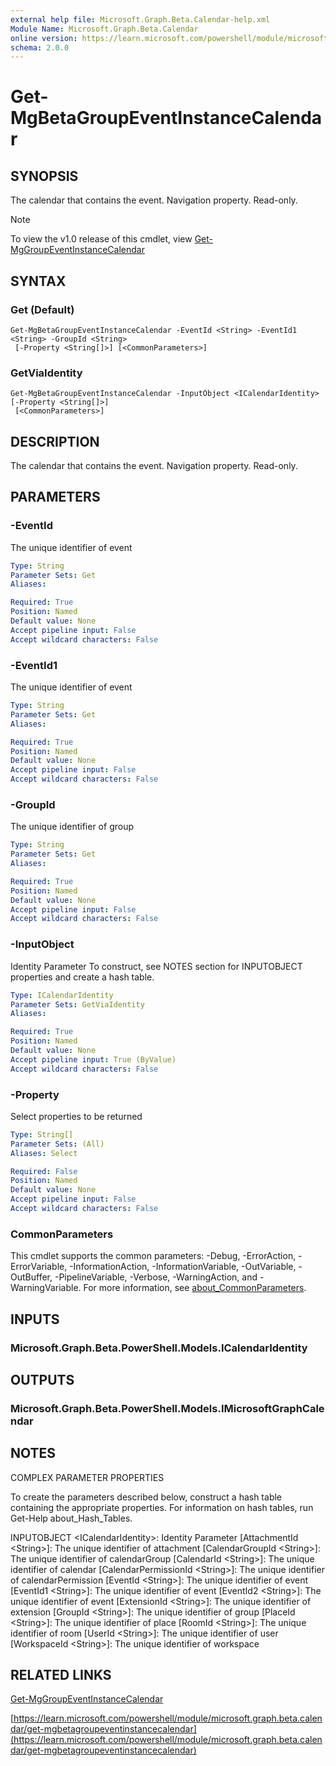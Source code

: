 ```yaml
---
external help file: Microsoft.Graph.Beta.Calendar-help.xml
Module Name: Microsoft.Graph.Beta.Calendar
online version: https://learn.microsoft.com/powershell/module/microsoft.graph.beta.calendar/get-mgbetagroupeventinstancecalendar
schema: 2.0.0
---
```


# Get-MgBetaGroupEventInstanceCalendar

## SYNOPSIS
The calendar that contains the event.
Navigation property.
Read-only.

> [!NOTE]
> To view the v1.0 release of this cmdlet, view [Get-MgGroupEventInstanceCalendar](/powershell/module/Microsoft.Graph.Calendar/Get-MgGroupEventInstanceCalendar?view=graph-powershell-1.0)

## SYNTAX

### Get (Default)
```
Get-MgBetaGroupEventInstanceCalendar -EventId <String> -EventId1 <String> -GroupId <String>
 [-Property <String[]>] [<CommonParameters>]
```

### GetViaIdentity
```
Get-MgBetaGroupEventInstanceCalendar -InputObject <ICalendarIdentity> [-Property <String[]>]
 [<CommonParameters>]
```

## DESCRIPTION
The calendar that contains the event.
Navigation property.
Read-only.

## PARAMETERS

### -EventId
The unique identifier of event

```yaml
Type: String
Parameter Sets: Get
Aliases:

Required: True
Position: Named
Default value: None
Accept pipeline input: False
Accept wildcard characters: False
```

### -EventId1
The unique identifier of event

```yaml
Type: String
Parameter Sets: Get
Aliases:

Required: True
Position: Named
Default value: None
Accept pipeline input: False
Accept wildcard characters: False
```

### -GroupId
The unique identifier of group

```yaml
Type: String
Parameter Sets: Get
Aliases:

Required: True
Position: Named
Default value: None
Accept pipeline input: False
Accept wildcard characters: False
```

### -InputObject
Identity Parameter
To construct, see NOTES section for INPUTOBJECT properties and create a hash table.

```yaml
Type: ICalendarIdentity
Parameter Sets: GetViaIdentity
Aliases:

Required: True
Position: Named
Default value: None
Accept pipeline input: True (ByValue)
Accept wildcard characters: False
```

### -Property
Select properties to be returned

```yaml
Type: String[]
Parameter Sets: (All)
Aliases: Select

Required: False
Position: Named
Default value: None
Accept pipeline input: False
Accept wildcard characters: False
```

### CommonParameters
This cmdlet supports the common parameters: -Debug, -ErrorAction, -ErrorVariable, -InformationAction, -InformationVariable, -OutVariable, -OutBuffer, -PipelineVariable, -Verbose, -WarningAction, and -WarningVariable. For more information, see [about_CommonParameters](http://go.microsoft.com/fwlink/?LinkID=113216).

## INPUTS

### Microsoft.Graph.Beta.PowerShell.Models.ICalendarIdentity
## OUTPUTS

### Microsoft.Graph.Beta.PowerShell.Models.IMicrosoftGraphCalendar
## NOTES
COMPLEX PARAMETER PROPERTIES

To create the parameters described below, construct a hash table containing the appropriate properties.
For information on hash tables, run Get-Help about_Hash_Tables.

INPUTOBJECT \<ICalendarIdentity\>: Identity Parameter
  \[AttachmentId \<String\>\]: The unique identifier of attachment
  \[CalendarGroupId \<String\>\]: The unique identifier of calendarGroup
  \[CalendarId \<String\>\]: The unique identifier of calendar
  \[CalendarPermissionId \<String\>\]: The unique identifier of calendarPermission
  \[EventId \<String\>\]: The unique identifier of event
  \[EventId1 \<String\>\]: The unique identifier of event
  \[EventId2 \<String\>\]: The unique identifier of event
  \[ExtensionId \<String\>\]: The unique identifier of extension
  \[GroupId \<String\>\]: The unique identifier of group
  \[PlaceId \<String\>\]: The unique identifier of place
  \[RoomId \<String\>\]: The unique identifier of room
  \[UserId \<String\>\]: The unique identifier of user
  \[WorkspaceId \<String\>\]: The unique identifier of workspace

## RELATED LINKS
[Get-MgGroupEventInstanceCalendar](/powershell/module/Microsoft.Graph.Calendar/Get-MgGroupEventInstanceCalendar?view=graph-powershell-1.0)

[https://learn.microsoft.com/powershell/module/microsoft.graph.beta.calendar/get-mgbetagroupeventinstancecalendar](https://learn.microsoft.com/powershell/module/microsoft.graph.beta.calendar/get-mgbetagroupeventinstancecalendar)



